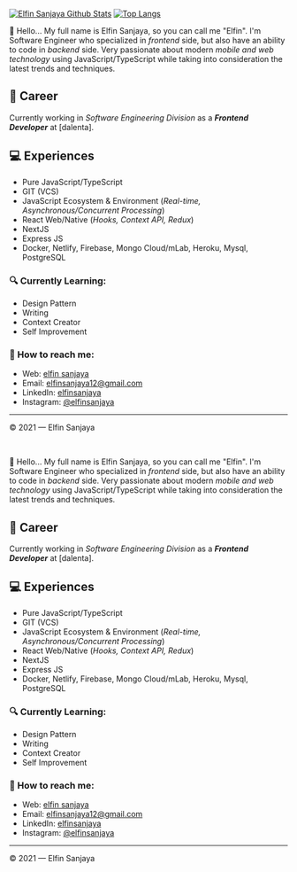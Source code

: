[![Elfin Sanjaya Github Stats](https://github-readme-stats.vercel.app/api?username=elfinsanjaya12&count_private=true&theme=default&show_icons=true)](https://github.com/elfinsanjaya12)
[![Top Langs](https://github-readme-stats.vercel.app/api/top-langs/?username=elfinsanjaya12&layout=compact)](https://github.com/elfinsanjaya12)
<br>

👋 Hello... My full name is Elfin Sanjaya, so you can call me "Elfin". I'm Software Engineer who specialized in *frontend* side, but also have an ability to code in *backend* side. Very passionate about modern *mobile and web technology* using JavaScript/TypeScript while taking into consideration the latest trends and techniques.

## 💼 Career
Currently working in *Software Engineering Division* as a ***Frontend Developer*** at [dalenta].

## 💻 Experiences
- Pure JavaScript/TypeScript
- GIT (VCS)
- JavaScript Ecosystem & Environment (*Real-time, Asynchronous/Concurrent Processing*)
- React Web/Native (*Hooks, Context API, Redux*)
- NextJS
- Express JS
- Docker, Netlify, Firebase, Mongo Cloud/mLab, Heroku, Mysql, PostgreSQL

### 🔍 Currently Learning:
- Design Pattern
- Writing
- Context Creator
- Self Improvement

### 🚀 How to reach me:
- Web: [elfin sanjaya](https://elfinsanjaya.github.io)
- Email: [elfinsanjaya12@gmail.com](elfinsanjaya12@gmail.com)
- LinkedIn: [elfinsanjaya](https://www.linkedin.com/in/elfin-sanjaya-15a266176/)
- Instagram: [@elfinsanjaya](https://www.instagram.com/elfinsanjaya12/)

---

© 2021 — Elfin Sanjaya

<br>

👋 Hello... My full name is Elfin Sanjaya, so you can call me "Elfin". I'm Software Engineer who specialized in *frontend* side, but also have an ability to code in *backend* side. Very passionate about modern *mobile and web technology* using JavaScript/TypeScript while taking into consideration the latest trends and techniques.

## 💼 Career
Currently working in *Software Engineering Division* as a ***Frontend Developer*** at [dalenta].

## 💻 Experiences
- Pure JavaScript/TypeScript
- GIT (VCS)
- JavaScript Ecosystem & Environment (*Real-time, Asynchronous/Concurrent Processing*)
- React Web/Native (*Hooks, Context API, Redux*)
- NextJS
- Express JS
- Docker, Netlify, Firebase, Mongo Cloud/mLab, Heroku, Mysql, PostgreSQL

### 🔍 Currently Learning:
- Design Pattern
- Writing
- Context Creator
- Self Improvement

### 🚀 How to reach me:
- Web: [elfin sanjaya](https://elfinsanjaya.github.io)
- Email: [elfinsanjaya12@gmail.com](elfinsanjaya12@gmail.com)
- LinkedIn: [elfinsanjaya](https://www.linkedin.com/in/elfin-sanjaya-15a266176/)
- Instagram: [@elfinsanjaya](https://www.instagram.com/elfinsanjaya12/)

---

© 2021 — Elfin Sanjaya
